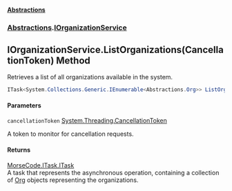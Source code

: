 #### [Abstractions](../../index.md 'index')
### [Abstractions](../index.md 'Abstractions').[IOrganizationService](index.md 'Abstractions\.IOrganizationService')

## IOrganizationService\.ListOrganizations\(CancellationToken\) Method

Retrieves a list of all organizations available in the system\.

```csharp
ITask<System.Collections.Generic.IEnumerable<Abstractions.Org>> ListOrganizations(System.Threading.CancellationToken cancellationToken=default(System.Threading.CancellationToken));
```
#### Parameters

<a name='Abstractions.IOrganizationService.ListOrganizations(System.Threading.CancellationToken).cancellationToken'></a>

`cancellationToken` [System\.Threading\.CancellationToken](https://learn.microsoft.com/en-us/dotnet/api/system.threading.cancellationtoken 'System\.Threading\.CancellationToken')

A token to monitor for cancellation requests\.

#### Returns
[MorseCode\.ITask\.ITask](https://learn.microsoft.com/en-us/dotnet/api/morsecode.itask.itask 'MorseCode\.ITask\.ITask')  
A task that represents the asynchronous operation, containing a collection of [Org](../Org/index.md 'Abstractions\.Org') objects representing the organizations\.